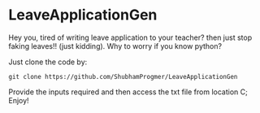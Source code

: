 # LeaveApplicationGen

Hey you, tired of writing leave application to your teacher? then just stop faking leaves!! (just kidding). Why to worry if you know python?

Just clone the code by:

    git clone https://github.com/ShubhamProgmer/LeaveApplicationGen

Provide the inputs required and then access the txt file from location C;\
Enjoy!
